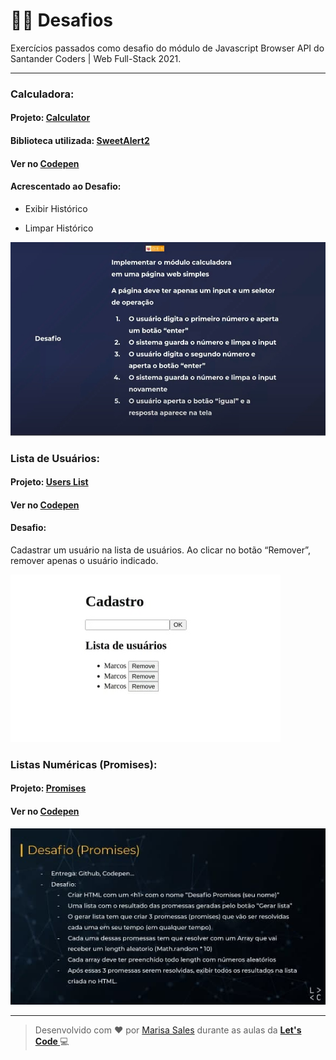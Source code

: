 # 👩‍💻 Desafios

Exercícios passados como desafio do módulo de Javascript Browser API do Santander Coders | Web Full-Stack 2021.

------

### Calculadora:

#### Projeto: [Calculator](https://github.com/marisasales/Santander-Coders/tree/master/Modulo%204/Calculator)

#### Biblioteca utilizada: [SweetAlert2](https://sweetalert2.github.io/)

#### Ver no [Codepen](https://codepen.io/mahsales/pen/gOxopjm)

#### Acrescentado ao Desafio:

- Exibir Histórico

- Limpar Histórico

![calculator.jpg](https://github.com/marisasales/Santander-Coders/blob/master/Modulo%204/img/calculator.jpg?raw=true)



### Lista de Usuários:

#### Projeto: [Users List](https://github.com/marisasales/Santander-Coders/tree/master/Modulo%204/Users%20List)

#### Ver no [Codepen](https://codepen.io/mahsales/pen/PoKEVVp)

#### Desafio: 

Cadastrar um usuário na lista de usuários. Ao clicar no botão “Remover”, remover apenas o usuário indicado. 

![users.jpg](https://github.com/marisasales/Santander-Coders/blob/master/Modulo%204/img/users.jpg?raw=true)

### Listas Numéricas (Promises):

#### Projeto: [Promises](https://github.com/marisasales/Santander-Coders/tree/master/Modulo%204/Promises)

#### Ver no [Codepen](https://codepen.io/mahsales/pen/XWaVBdv)

![promises.jpg](https://github.com/marisasales/Santander-Coders/blob/master/Modulo%204/img/promises.jpg?raw=true)



------

> Desenvolvido com ❤️ por [Marisa Sales](https://github.com/marisasales) durante as aulas da **[Let's Code ](https://letscode.com.br/)** :computer:

